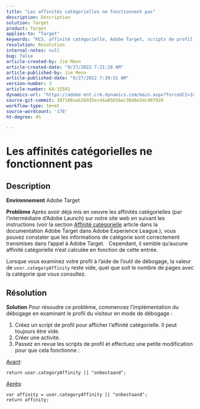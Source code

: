 ```yaml
---
title: "Les affinités catégorielles ne fonctionnent pas"
description: Description
solution: Target
product: Target
applies-to: "Target"
keywords: "KCS, affinité catégorielle, Adobe Target, scripts de profil, user.categoryAffinity"
resolution: Resolution
internal-notes: null
bug: false
article-created-by: Jim Menn
article-created-date: "9/27/2022 7:21:28 AM"
article-published-by: Jim Menn
article-published-date: "9/27/2022 7:39:51 AM"
version-number: 3
article-number: KA-15591
dynamics-url: "https://adobe-ent.crm.dynamics.com/main.aspx?forceUCI=1&pagetype=entityrecord&etn=knowledgearticle&id=05ff4dfb-343e-ed11-9db1-0022480866ad"
source-git-commit: 307108aab26935ecd4a05656ec30d6e5dc907028
workflow-type: tm+mt
source-wordcount: '178'
ht-degree: 4%

---
```


# Les affinités catégorielles ne fonctionnent pas

## Description


<b>Environnement</b>
Adobe Target

<b>Problème</b>
Après avoir déjà mis en oeuvre les affinités catégorielles (par l’intermédiaire d’Adobe Launch) sur notre site web en suivant les instructions (voir la section [Affinité catégorielle](https://docs.adobe.com/content/help/en/target/using/audiences/visitor-profiles/category-affinity.html "Cliquez pour suivre le lien https://docs.adobe.com/content/help/en/target/using/audiences/visitor-profiles/category-affinity.html") article dans la documentation Adobe Target dans Adobe Experience League.), vous pouvez constater que les informations de catégorie sont correctement transmises dans l’appel à Adobe Target.
 
Cependant, il semble qu’aucune affinité catégorielle n’est calculée en fonction de cette entrée.

Lorsque vous examinez votre profil à l’aide de l’outil de débogage, la valeur de `user.categoryAffinity` reste vide, quel que soit le nombre de pages avec la catégorie que vous consultez.


## Résolution


<b>Solution</b>
Pour résoudre ce problème, commencez l’implémentation du débogage en examinant le profil du visiteur en mode de débogage :

1. Créez un script de profil pour afficher l’affinité catégorielle. Il peut toujours être vide.
2. Créer une activité.
3. Passez en revue les scripts de profil et effectuez une petite modification pour que cela fonctionne :


<u>Avant</u>:


```
return user.categoryAffinity || "onbestaand";
```


<u>Après</u>:


```
var affinity = user.categoryAffinity || "onbestaand";
return affinity;
```

